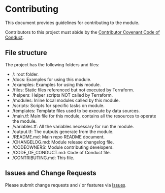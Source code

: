 # Contributing

This document provides guidelines for contributing to the module.

Contributors to this project must abide by the [Contributor Covenant Code of Conduct](CODE_OF_CONDUCT.md).

## File structure

The project has the following folders and files:

- /: root folder.
- /docs: Examples for using this module.
- /examples: Examples for using this module.
- /files: Static files referenced but not executed by Terraform.
- /helpers: Helper scripts NOT called by Terraform.
- /modules: Inline local modules called by this module.
- /scripts: Scripts for specific tasks on module.
- /templates: Template files used to be execute by data sources.
- /main.tf: Main file for this module, contains all the resources to operate
  the module.
- /variables.tf: All the variables necessary for run the module.
- /output.tf: The outputs generate from the module.
- /README.md: Main repo README document.
- /CHANGELOG.md: Module release changelog file.
- /CODEOWNERS: Module contributing developers.
- /CODE_OF_CONDUCT.md: Code of Conduct file.
- /CONTRIBUTING.md: This file.

## Issues and Change Requests

Please submit change requests and / or features via [Issues](https://github.com/equinix-labs/terraform-equinix-fabric-connection/issues).
